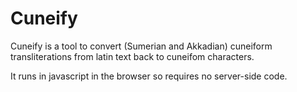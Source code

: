 # Cuneify

Cuneify is a tool to convert (Sumerian and Akkadian) cuneiform transliterations from latin text back to cuneifom characters.

It runs in javascript in the browser so requires no server-side code.


